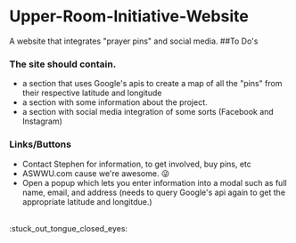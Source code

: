 # Upper-Room-Initiative-Website
A website that integrates "prayer pins" and social media. 
##To Do's
### The site should contain.
* a section that uses Google's apis to create a map of all the "pins" from their respective latitude and longitude
* a section with some information about the project.
* a section with social media integration of some sorts (Facebook and Instagram)

### Links/Buttons
* Contact Stephen for information, to get involved, buy pins, etc
* ASWWU.com cause we're awesome. :stuck_out_tongue_winking_eye:
* Open a popup which lets you enter information into a modal such as full name, email, and address (needs to query Google's api again to get the appropriate latitude and longitdue.)
<br>
:stuck_out_tongue_closed_eyes:
